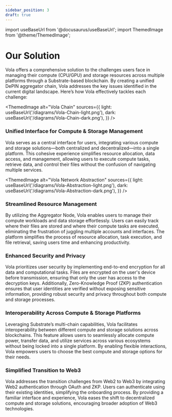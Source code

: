 ```yaml
---
sidebar_position: 3
draft: true
---
```


import useBaseUrl from '@docusaurus/useBaseUrl';
import ThemedImage from '@theme/ThemedImage';

# Our Solution

Vola offers a comprehensive solution to the challenges users face in managing their compute (CPU/GPU) and storage resources across multiple platforms through a Substrate-based blockchain. By creating a unified DePIN aggregator chain, Vola addresses the key issues identified in the current digital landscape. Here’s how Vola effectively tackles each challenge:

<ThemedImage
alt="Vola Chain"
sources={{
    light: useBaseUrl('/diagrams/Vola-Chain-light.png'),
    dark: useBaseUrl('/diagrams/Vola-Chain-dark.png'),
  }}
/>

### Unified Interface for Compute & Storage Management

Vola serves as a central interface for users, integrating various compute and storage solutions—both centralized and decentralized—into a single platform. This cohesive experience simplifies resource allocation, data access, and management, allowing users to execute compute tasks, retrieve data, and control their files without the confusion of navigating multiple services.

<ThemedImage
alt="Vola Network Abstraction"
sources={{
    light: useBaseUrl('/diagrams/Vola-Abstraction-light.png'),
    dark: useBaseUrl('/diagrams/Vola-Abstraction-dark.png'),
  }}
/>

### Streamlined Resource Management

By utilizing the Aggregator Node, Vola enables users to manage their compute workloads and data storage effortlessly. Users can easily track where their files are stored and where their compute tasks are executed, eliminating the frustration of juggling multiple accounts and interfaces. The platform simplifies the process of resource allocation, task execution, and file retrieval, saving users time and enhancing productivity.

### Enhanced Security and Privacy

Vola prioritizes user security by implementing end-to-end encryption for all data and computational tasks. Files are encrypted on the user's device before transmission, ensuring that only the user has access to the decryption keys. Additionally, Zero-Knowledge Proof (ZKP) authentication ensures that user identities are verified without exposing sensitive information, providing robust security and privacy throughout both compute and storage processes.

### Interoperability Across Compute & Storage Platforms

Leveraging Substrate’s multi-chain capabilities, Vola facilitates interoperability between different compute and storage solutions across blockchains. This feature allows users to seamlessly allocate compute power, transfer data, and utilize services across various ecosystems without being locked into a single platform. By enabling flexible interactions, Vola empowers users to choose the best compute and storage options for their needs.

### Simplified Transition to Web3

Vola addresses the transition challenges from Web2 to Web3 by integrating Web2 authentication through OAuth and ZKP. Users can authenticate using their existing identities, simplifying the onboarding process. By providing a familiar interface and experience, Vola eases the shift to decentralized compute and storage solutions, encouraging broader adoption of Web3 technologies.
